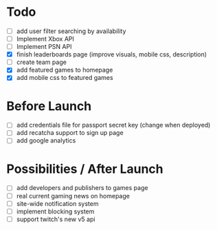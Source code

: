 # Todo
- [ ] add user filter searching by availability
- [ ] Implement Xbox API
- [ ] Implement PSN API
- [X] finish leaderboards page (improve visuals, mobile css, description)
- [ ] create team page
- [X] add featured games to homepage
- [X] add mobile css to featured games

# Before Launch
- [ ] add credentials file for passport secret key (change when deployed)
- [ ] add recatcha support to sign up page
- [ ] add google analytics

# Possibilities / After Launch
- [ ] add developers and publishers to games page
- [ ] real current gaming news on homepage
- [ ] site-wide notification system
- [ ] implement blocking system
- [ ] support twitch's new v5 api
